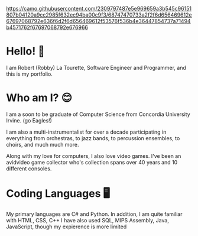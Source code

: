 https://camo.githubusercontent.com/2309797487e5e969659a3b545c96151807b04120a9cc2985f632ec94ba00c9f3/68747470733a2f2f6d656469612e67697068792e636f6d2f6d656469612f53576f536b4e36447854737a71494b4571762f67697068792e676966
# Hello! 👋
I am Robert (Robby) La Tourette, Software Engineer and Programmer, and this is my portfolio.

# Who am I? 😊
I am a soon to be graduate of Computer Science from Concordia University Irvine. (go Eagles!)

I am also a multi-instrumentalist for over a decade participating in everything 
from orchestras, to jazz bands, to percussion ensembles, to choirs, and much much more. 

Along with my love for computers, I also love video games.
I've been an avidvideo game collector who's collection spans over 40 years and 10 different consoles.

# Coding Languages 🖥️
My primary languages are C# and Python.
In addition, I am quite familiar with HTML, CSS, C++
I have also used SQL, MIPS Assembly, Java, JavaScript, though my expierence is more limited

